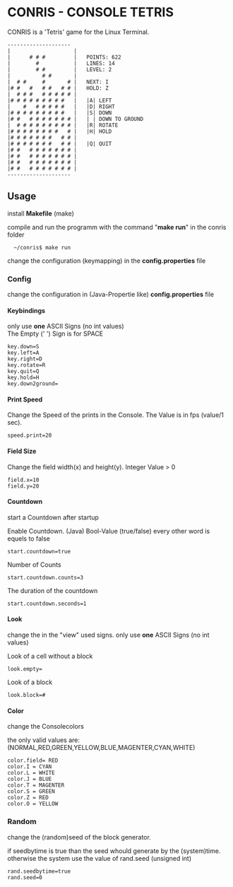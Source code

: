 # CONRIS  - CONSOLE TETRIS

CONRIS is  a 'Tetris' game for the Linux Terminal.

```
--------------------
|                    |
|      # # #         |   POINTS: 622
|        #           |   LINES: 14
|        # #         |   LEVEL: 2
|          # #       |
|  # #     #       # |   NEXT: I
|# #   #   # #   # # |   HOLD: Z
|  # # #   # # # # # |
|# # # # # # # # #   |   |A| LEFT
|    #   # # # # #   |   |D| RIGHT
|# # # # # # # # #   |   |S| DOWN
|# #   # # # # # # # |   | | DOWN TO GROUND
|  # # # # # # # # # |   |R| ROTATE
|# # # # # # # #   # |   |H| HOLD
|# # # # # # #   # # |
|# # # # # # #   # # |   |Q| QUIT
|# #   # # # # # # # |
|# #   # # # # # # # |
|# #   # # # # # # # |
|# #   # # # # # # # |
--------------------
```

## Usage

install <b>Makefile</b> (make)


compile and run the programm with the command "<b>make run</b>" in the conris folder 
```
  ~/conris$ make run
```

change the configuration (keymapping) in the <b>config.properties</b> file

### Config
change the configuration in (Java-Propertie like) <b>config.properties</b> file

#### Keybindings
only use <b>one</b> ASCII Signs (no int values)\
The Empty (' ') Sign is for SPACE

```
key.down=S
key.left=A
key.right=D
key.rotate=R
key.quit=Q
key.hold=H
key.down2ground= 
```

#### Print Speed
Change the Speed of the prints in the Console.
The Value is in fps (value/1 sec).

```
speed.print=20
```

#### Field Size
Change the field width(x) and height(y). Integer Value > 0 

```
field.x=10
field.y=20
```

#### Countdown
start a Countdown after startup

Enable Countdown. (Java) Bool-Value (true/false) every other word is equels to false 

```
start.countdown=true
```

Number of Counts
```
start.countdown.counts=3
```

The duration of the countdown

```
start.countdown.seconds=1
```

#### Look
change the in the "view" used signs.
only use <b>one</b> ASCII Signs (no int values)

Look of a cell without a block
```
look.empty= 
```

Look of a block

```
look.block=#
```

#### Color
change the Consolecolors

the only valid values are:
(NORMAL,RED,GREEN,YELLOW,BLUE,MAGENTER,CYAN,WHITE)

```
color.field= RED
color.I = CYAN
color.L = WHITE
color.J = BLUE
color.T = MAGENTER
color.S = GREEN
color.Z = RED
color.O = YELLOW
```

### Random
change the (random)seed of the block generator.

if seedbytime is true than the seed whould generate by the (system)time.
otherwise the system use the value of rand.seed (unsigned int)

```
rand.seedbytime=true
rand.seed=0
```

